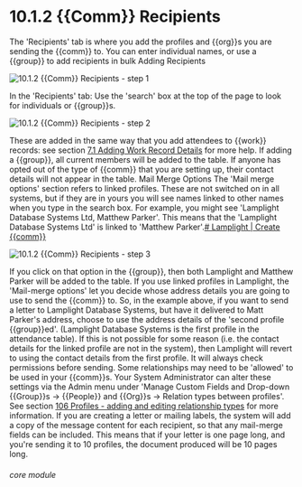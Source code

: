 # 10.1.2 {{Comm}} Recipients

The &#039;Recipients&#039; tab is where you add the profiles and {{org}}s you are sending the {{comm}} to. You can enter individual names, or use a {{group}} to add recipients in bulk
Adding Recipients

![10.1.2 {{Comm}} Recipients - step 1](10.1.2_Communication_Recipients_im_1.png)

In the &#039;Recipients&#039; tab:
Use the &#039;search&#039; box at the top of the page to look for individuals or {{group}}s.

![10.1.2 {{Comm}} Recipients - step 2](10.1.2_Communication_Recipients_im_2.png)

These are added in the same way that you add attendees to {{work}} records: see section [7.1 Adding Work Record Details](/help/index/p/7.1) for more help.
If adding a {{group}}, all current members will be added to the table.
If anyone has opted out of the type of {{comm}} that you are setting up, their contact details will not appear in the table.
Mail Merge Options
The &#039;Mail merge options&#039; section refers to linked profiles. These are not switched on in all systems, but if they are in yours you will see names linked to other names when you type in the search box. For example, you might see &#039;Lamplight Database Systems Ltd, Matthew Parker&#039;. This means that the &#039;Lamplight Database Systems Ltd&#039; is linked to &#039;Matthew Parker&#039;.[# Lamplight | Create {{comm}}](https://lamplight.online/en/comms/do/what/do/title/1)

![10.1.2 {{Comm}} Recipients - step 3](10.1.2_Communication_Recipients_im_3.png)

If you click on that option in the {{group}}, then both Lamplight and Matthew Parker will be added to the table.
If you use linked profiles in Lamplight, the &#039;Mail-merge options&#039; let you decide whose address details you are going to use to send the {{comm}} to. So, in the example above, if you want to send a letter to Lamplight Database Systems, but have it delivered to Matt Parker&#039;s address, choose to use the address details of the &#039;second profile {{group}}ed&#039;. (Lamplight Database Systems is the first profile in the attendance table).
If this is not possible for some reason (i.e. the contact details for the linked profile are not in the system), then Lamplight will revert to using the contact details from the first profile. It will always check permissions before sending.
Some relationships may need to be &#039;allowed&#039; to be used in your {{comm}}s. Your System Administrator can alter these settings via the Admin menu under &#039;Manage Custom Fields and Drop-down {{Group}}s -&gt; {{People}} and {{Org}}s -&gt; Relation types between profiles&#039;. See section [106 Profiles - adding and editing relationship types](/help/index/p/106) for more information.
If you are creating a letter or mailing labels, the system will add a copy of the message content for each recipient, so that any mail-merge fields can be included. This means that if your letter is one page long, and you&#039;re sending it to 10 profiles, the document produced will be 10 pages long.


###### core module
